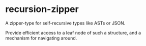 # recursion-zipper

A zipper-type for self-recursive types like ASTs or JSON.

Provide efficient access to a leaf node of such a structure, and a mechanism for
navigating around.
